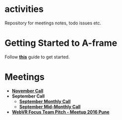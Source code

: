 # activities
Repository for meetings notes, todo issues etc.

# Getting Started to A-frame
Follow [**this**](https://github.com/webvr-india/activities/blob/master/getting-started.md) guide to get started.

# Meetings
  * [**November Call**](https://github.com/webvr-india/activities/blob/master/meetings/november_call.md)
  * **September Call**
    * [**September Monthly Call**](https://github.com/webvr-india/activities/blob/master/meetings/september_call.md)
    * [**September Mid-Monthly Call**](https://github.com/webvr-india/activities/blob/master/meetings/september_mid-monthly_call.md)
  * [**WebVR Focus Team Pitch - Meetup 2016 Pune**](https://github.com/webvr-india/activities/blob/master/meetings/WebVR_Focus_Team_Pitch.md)
